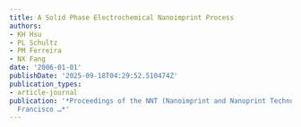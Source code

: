 ```yaml
---
title: A Solid Phase Electrochemical Nanoimprint Process
authors:
- KH Hsu
- PL Schultz
- PM Ferreira
- NX Fang
date: '2006-01-01'
publishDate: '2025-09-18T04:29:52.510474Z'
publication_types:
- article-journal
publication: '*Proceedings of the NNT (Nanoimprint and Nanoprint Technology), San
  Francisco …*'
---
```

